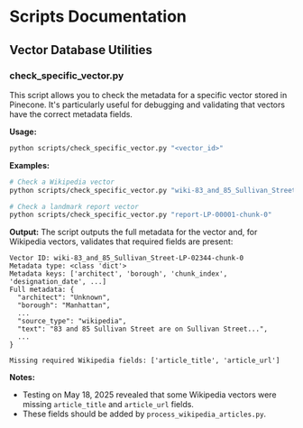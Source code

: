 # Scripts Documentation

## Vector Database Utilities

### check_specific_vector.py

This script allows you to check the metadata for a specific vector stored in Pinecone. It's particularly useful for debugging and validating that vectors have the correct metadata fields.

**Usage:**

```bash
python scripts/check_specific_vector.py "<vector_id>"
```

**Examples:**

```bash
# Check a Wikipedia vector
python scripts/check_specific_vector.py "wiki-83_and_85_Sullivan_Street-LP-02344-chunk-0"

# Check a landmark report vector
python scripts/check_specific_vector.py "report-LP-00001-chunk-0"
```

**Output:**
The script outputs the full metadata for the vector and, for Wikipedia vectors, validates that required fields are present:

```
Vector ID: wiki-83_and_85_Sullivan_Street-LP-02344-chunk-0
Metadata type: <class 'dict'>
Metadata keys: ['architect', 'borough', 'chunk_index', 'designation_date', ...]
Full metadata: {
  "architect": "Unknown",
  "borough": "Manhattan",
  ...
  "source_type": "wikipedia",
  "text": "83 and 85 Sullivan Street are on Sullivan Street...",
  ...
}

Missing required Wikipedia fields: ['article_title', 'article_url']
```

**Notes:**
- Testing on May 18, 2025 revealed that some Wikipedia vectors were missing `article_title` and `article_url` fields.
- These fields should be added by `process_wikipedia_articles.py`.

